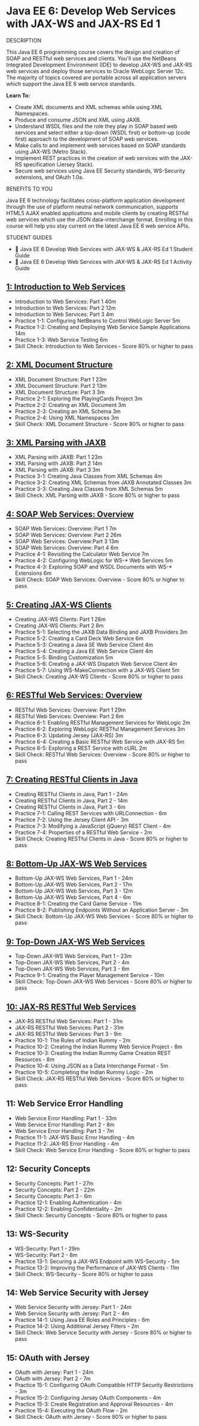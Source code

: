 # Java EE 6: Develop Web Services with JAX-WS and JAX-RS Ed 1

DESCRIPTION

This Java EE 6 programming course covers the design and creation of SOAP and RESTful web services and clients. You'll use the NetBeans Integrated Development Environment (IDE) to develop JAX-WS and JAX-RS web services and deploy those services to Oracle WebLogic Server 12c. The majority of topics covered are portable across all application servers which support the Java EE 6 web service standards.

**Learn To:**

* Create XML documents and XML schemas while using XML Namespaces.
* Produce and consume JSON and XML using JAXB.
* Understand WSDL files and the role they play in SOAP based web services and select either a top-down (WSDL first) or bottom-up (code first) approach to the development of SOAP web services.
* Make calls to and implement web services based on SOAP standards using JAX-WS (Metro Stack).
* Implement REST practices in the creation of web services with the JAX-RS specification (Jersey Stack).
* Secure web services using Java EE Security standards, WS-Security extensions, and OAuth 1.0a.

BENEFITS TO YOU

Java EE 6 technology facilitates cross-platform application development through the use of platform neutral network communication, supports HTML5 AJAX enabled applications and mobile clients by creating RESTful web services which use the JSON data-interchange format. Enrolling in this course will help you stay current on the latest Java EE 6 web service APIs.

STUDENT GUIDES

* 📕 Java EE 6 Develop Web Services with JAX-WS & JAX-RS Ed 1 Student Guide
* 📕 Java EE 6 Develop Web Services with JAX-WS & JAX-RS Ed 1 Activity Guide

## [1: Introduction to Web Services](555-Java-EE-6-Develop-Web-Services-with-JAX-WS-and-JAX-RS-Ed-1/01-Introduction-to-Web-Services.md)

   * Introduction to Web Services: Part 1 40m
   * Introduction to Web Services: Part 2 12m
   * Introduction to Web Services: Part 3 4m
   * Practice 1-1: Configuring NetBeans to Control WebLogic Server 5m
   * Practice 1-2: Creating and Deploying Web Service Sample Applications 14m
   * Practice 1-3: Web Service Testing 6m
   * Skill Check: Introduction to Web Services - Score 80% or higher to pass

## [2: XML Document Structure](555-Java-EE-6-Develop-Web-Services-with-JAX-WS-and-JAX-RS-Ed-1/02-XML-Document-Structure.md)

   * XML Document Structure: Part 1 23m
   * XML Document Structure: Part 2 13m
   * XML Document Structure: Part 3 3m
   * Practice 2-1: Exploring the PlayingCards Project 3m
   * Practice 2-2: Creating an XML Document 3m
   * Practice 2-3: Creating an XML Schema 3m
   * Practice 2-4: Using XML Namespaces 3m
   * Skill Check: XML Document Structure - Score 80% or higher to pass

## [3: XML Parsing with JAXB](555-Java-EE-6-Develop-Web-Services-with-JAX-WS-and-JAX-RS-Ed-1/03-XML-Parsing-with-JAXB.md)

   * XML Parsing with JAXB: Part 1 23m
   * XML Parsing with JAXB: Part 2 14m
   * XML Parsing with JAXB: Part 3 3m
   * Practice 3-1: Creating Java Classes from XML Schemas 4m
   * Practice 3-2: Creating XML Schemas from JAXB Annotated Classes 3m
   * Practice 3-3: Creating Java Classes from XML Schemas 5m
   * Skill Check: XML Parsing with JAXB - Score 80% or higher to pass

## [4: SOAP Web Services: Overview](555-Java-EE-6-Develop-Web-Services-with-JAX-WS-and-JAX-RS-Ed-1/04-SOAP-Web-Services-Overview.md)

   * SOAP Web Services: Overview: Part 1 7m
   * SOAP Web Services: Overview: Part 2 26m
   * SOAP Web Services: Overview:Part 3 13m
   * SOAP Web Services: Overview: Part 4 6m
   * Practice 4-1: Revisiting the Calculator Web Service 7m
   * Practice 4-2: Configuring WebLogic for WS-* Web Services 5m
   * Practice 4-3: Exploring SOAP and WSDL Documents with WS-* Extensions 6m
   * Skill Check: SOAP Web Services: Overview - Score 80% or higher to pass

## [5: Creating JAX-WS Clients](555-Java-EE-6-Develop-Web-Services-with-JAX-WS-and-JAX-RS-Ed-1/05-Creating-JAX-WS-Clients.md)

   * Creating JAX-WS Clients: Part 1 26m
   * Creating JAX-WS Clients: Part 2 8m
   * Practice 5-1: Selecting the JAXB Data Binding and JAXB Providers 3m
   * Practice 5-2: Creating a Card Deck Web Service 6m
   * Practice 5-3: Creating a Java SE Web Service Client 4m
   * Practice 5-4: Creating a Java EE Web Service Client 4m
   * Practice 5-5: Binding Customization 5m
   * Practice 5-6: Creating a JAX-WS Dispatch Web Service Client 4m
   * Practice 5-7: Using WS-MakeConnection with a JAX-WS Client 5m
   * Skill Check: Creating JAX-WS Clients - Score 80% or higher to pass

## [6: RESTful Web Services: Overview](555-Java-EE-6-Develop-Web-Services-with-JAX-WS-and-JAX-RS-Ed-1/06-RESTful-Web-Services-Overview.md)

   * RESTful Web Services: Overview: Part 1 29m
   * RESTful Web Services: Overview: Part 2 6m
   * Practice 6-1: Enabling RESTful Management Services for WebLogic 2m
   * Practice 6-2: Exploring WebLogic RESTful Management Services 3m
   * Practice 6-3: Updating Jersey (JAX-RS) 3m
   * Practice 6-4: Creating a Basic RESTful Web Service with JAX-RS 5m
   * Practice 6-5: Exploring a REST Service with cURL 2m
   * Skill Check: RESTful Web Services: Overview - Score 80% or higher to pass

## [7: Creating RESTful Clients in Java](555-Java-EE-6-Develop-Web-Services-with-JAX-WS-and-JAX-RS-Ed-1/07-Creating-RESTful-Clients-in-Java.md)

   * Creating RESTful Clients in Java, Part 1 - 24m
   * Creating RESTful Clients in Java, Part 2 - 14m
   * Creating RESTful Clients in Java, Part 3 - 6m
   * Practice 7-1: Calling REST Services with URLConnection - 6m
   * Practice 7-2: Using the Jersey Client API - 3m
   * Practice 7-3: Modifying a JavaScript (jQuery) REST Client - 4m
   * Practice 7-4: Properties of a RESTful Web Service - 2m
   * Skill Check: Creating RESTful Clients in Java - Score 80% or higher to pass

## [8: Bottom-Up JAX-WS Web Services](555-Java-EE-6-Develop-Web-Services-with-JAX-WS-and-JAX-RS-Ed-1/08-Bottom-Up-JAX-WS-Web-Services.md)

   * Bottom-Up JAX-WS Web Services, Part 1 - 24m
   * Bottom-Up JAX-WS Web Services, Part 2 - 17m
   * Bottom-Up JAX-WS Web Services, Part 3 - 12m
   * Bottom-Up JAX-WS Web Services, Part 4 - 6m
   * Practice 8-1: Creating the Card Game Service - 11m
   * Practice 8-2: Publishing Endpoints Without an Application Server - 3m
   * Skill Check: Bottom-Up JAX-WS Web Services - Score 80% or higher to pass

## [9: Top-Down JAX-WS Web Services](555-Java-EE-6-Develop-Web-Services-with-JAX-WS-and-JAX-RS-Ed-1/09-Top-Down-JAX-WS-Web-Services.md)

   * Top-Down JAX-WS Web Services, Part 1 - 23m
   * Top-Down JAX-WS Web Services, Part 2 - 4m
   * Top-Down JAX-WS Web Services, Part 3 - 6m
   * Practice 9-1: Creating the Player Management Service - 10m
   * Skill Check: Top-Down JAX-WS Web Services - Score 80% or higher to pass

## [10: JAX-RS RESTful Web Services](555-Java-EE-6-Develop-Web-Services-with-JAX-WS-and-JAX-RS-Ed-1/10-JAX-RS-RESTful-Web-Services.md)
   
   * JAX-RS RESTful Web Services: Part 1 - 31m
   * JAX-RS RESTful Web Services: Part 2 - 31m
   * JAX-RS RESTful Web Services: Part 3 - 9m
   * Practice 10-1: The Rules of Indian Rummy - 2m
   * Practice 10-2: Creating the Indian Rummy Web Service Project - 8m
   * Practice 10-3: Creating the Indian Rummy Game Creation REST Resources - 8m
   * Practice 10-4: Using JSON as a Data Interchange Format - 5m
   * Practice 10-5: Completing the Indian Rummy Logic - 2m
   * Skill Check: JAX-RS RESTful Web Services - Score 80% or higher to pass

## 11: Web Service Error Handling

   * Web Service Error Handling: Part 1 - 33m
   * Web Service Error Handling: Part 2 - 8m
   * Web Service Error Handling: Part 3 - 7m
   * Practice 11-1: JAX-WS Basic Error Handling - 4m
   * Practice 11-2: JAX-RS Error Handling - 4m
   * Skill Check: Web Service Error Handling - Score 80% or higher to pass

## 12: Security Concepts

   * Security Concepts: Part 1 - 27m
   * Security Concepts: Part 2 - 22m
   * Security Concepts: Part 3 - 6m
   * Practice 12-1: Enabling Authentication - 4m
   * Practice 12-2: Enabling Confidentiality - 2m
   * Skill Check: Security Concepts - Score 80% or higher to pass

## 13: WS-Security

   * WS-Security: Part 1 - 29m
   * WS-Security: Part 2 - 8m
   * Practice 13-1: Securing a JAX-WS Endpoint with WS-Security - 5m
   * Practice 13-2: Improving the Performance of JAX-WS Clients - 11m
   * Skill Check: WS-Security - Score 80% or higher to pass

## 14: Web Service Security with Jersey

   * Web Service Security with Jersey: Part 1 - 24m
   * Web Service Security with Jersey: Part 2 - 4m
   * Practice 14-1: Using Java EE Roles and Principles - 6m
   * Practice 14-2: Using Additional Jersey Filters - 2m
   * Skill Check: Web Service Security with Jersey - Score 80% or higher to pass

## 15: OAuth with Jersey

   * OAuth with Jersey: Part 1 - 24m
   * OAuth with Jersey: Part 2 - 7m
   * Practice 15-1: Configuring OAuth Compatible HTTP Security Restrictions - 3m
   * Practice 15-2: Configuring Jersey OAuth Components - 4m
   * Practice 15-3: Create Registration and Approval Resources - 4m
   * Practice 15-4: Executing the OAuth Flow - 2m
   * Skill Check: OAuth with Jersey - Score 80% or higher to pass

